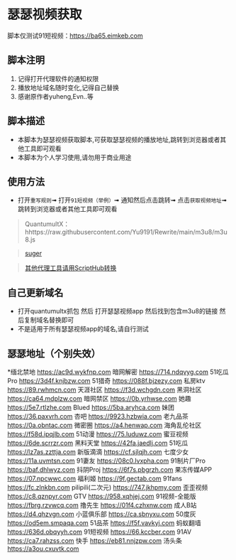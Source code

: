 # 瑟瑟视频获取

脚本仅测试91短视频：https://ba65.eimkeb.com
## 脚本注明

1. 记得打开代理软件的通知权限
2. 播放地址域名随时变化,记得自己替换
3. 感谢原作者yuheng,Evn..等

## 脚本描述

- 本脚本为瑟瑟视频获取脚本,可获取瑟瑟视频的播放地址,跳转到浏览器或者其他工具即可观看
- 本脚本为个人学习使用,请勿用于商业用途

## 使用方法

- 打开`重写规则`➟ 打开`91短视频（举例）`➟ 通知然后点击跳转➟ 点击`获取视频地址`➟ 跳转到浏览器或者其他工具即可观看


> QuantumultX：hhttps://raw.githubusercontent.com/Yu9191/Rewrite/main/m3u8/m3u8.js

> [suger](https://raw.githubusercontent.com/Yu9191/Rewrite/main/m3u8/m3u8.sgmodule)

> [其他代理工具请用ScriptHub转换](https://github.com/Script-Hub-Org/Script-Hub)



## 自己更新域名

- 打开quantumultx抓包 然后 打开瑟瑟视频app 然后找到包含m3u8的链接 然后复制域名替换即可
- 不是适用于所有瑟瑟视频app的域名,请自行测试


## 瑟瑟地址（个别失效）

*缅北禁地  https://ac9d.wykfnp.com
暗网解密  https://714.ndqvyg.com
51吃瓜Pro  https://3d4f.knjbzw.com
51猎奇  https://088f.bjzezy.com
私房ktv  https://89.rwhmcn.com
天涯社区  https://f3d.wchgdn.com
黑洞社区  https://ca64.mdplzw.com
暗网禁区  https://0b.yrhwse.com
她趣  https://5e7.rtlzhe.com
Blued  https://5ba.aryhca.com
妹团  https://36.paxvrh.com
杏吧  https://9923.hzbwia.com
老九品茶  https://0a.obntac.com
微密圈  https://a4.henwap.com
海角乱伦社区  https://f58d.ipqjlb.com
51动漫  https://75.luduwz.com
蜜豆视频  https://6de.scrrzr.com
黑料天堂  https://42fa.jaedlj.com
51吃瓜  https://lz7as.zzttja.com
新版滴滴  https://cf.sjlqjh.com
七度少女  https://11a.uvmtsn.com
91妻友  https://08c0.lvxpha.com
91制片厂Pro  https://baf.dhlwyz.com
抖阴Proj  https://6f7s.pbgrzh.com
果冻传媒APP  https://07.npcwwc.com
福利姬  https://9f.gectab.com
91fans  https://fc.zlnkbn.com
pilipili(二次元)  https://747.jkhpmy.com
歪歪视频  https://c8.qznpyr.com
GTV  https://958.xqhjej.com
91视频-全能版  https://fbrg.rzvwcq.com
撸先生  https://01f4.czhxnw.com
成人B站  https://d4.qhzvgn.com
小蓝俱乐部  https://ca.sbnyxu.com
50度灰  https://od5em.smpaqa.com
51品茶  https://f5f.vavkyj.com
蚂蚁翻墙  https://636d.obqyyh.com
91短视频  https://66.kccber.com
91AV  https://ca7.rahzss.com
快手  https://eb81.nnjzpw.com
汤头条  https://a3ou.cxuvtk.com

